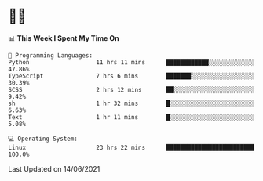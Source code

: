 # 👨‍💻
<!--START_SECTION:waka-->
📊 **This Week I Spent My Time On** 

```text
💬 Programming Languages: 
Python                   11 hrs 11 mins      ████████████░░░░░░░░░░░░░   47.86% 
TypeScript               7 hrs 6 mins        ███████░░░░░░░░░░░░░░░░░░   30.39% 
SCSS                     2 hrs 12 mins       ██░░░░░░░░░░░░░░░░░░░░░░░   9.42% 
sh                       1 hr 32 mins        █░░░░░░░░░░░░░░░░░░░░░░░░   6.63% 
Text                     1 hr 11 mins        █░░░░░░░░░░░░░░░░░░░░░░░░   5.08%

💻 Operating System: 
Linux                    23 hrs 22 mins      █████████████████████████   100.0%

```


 Last Updated on 14/06/2021
<!--END_SECTION:waka-->
